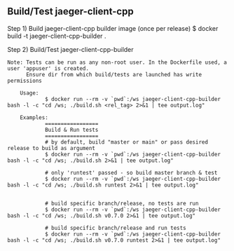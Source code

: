 Build/Test jaeger-client-cpp
----------------------------

Step 1) Build jaeger-client-cpp builder image (once per release)
        $ docker build -t jaeger-client-cpp-builder .

Step 2) Build/Test jaeger-client-cpp-builder

	Note: Tests can be run as any non-root user. In the Dockerfile used, a user 'appuser' is created. 
	      Ensure dir from which build/tests are launched has write permissions

        Usage:
                $ docker run --rm -v `pwd`:/ws jaeger-client-cpp-builder bash -l -c "cd /ws; ./build.sh <rel_tag> 2>&1 | tee output.log"

        Examples:
                =================
                Build & Run tests
                =================
                # by default, build "master or main" or pass desired release to build as argument
                $ docker run --rm -v `pwd`:/ws jaeger-client-cpp-builder bash -l -c "cd /ws; ./build.sh 2>&1 | tee output.log"

                # only 'runtest' passed - so build master branch & test
                $ docker run --rm -v `pwd`:/ws jaeger-client-cpp-builder bash -l -c "cd /ws; ./build.sh runtest 2>&1 | tee output.log"


                # build specific branch/release, no tests are run
                $ docker run --rm -v `pwd`:/ws jaeger-client-cpp-builder bash -l -c "cd /ws; ./build.sh v0.7.0 2>&1 | tee output.log"

                # build specific branch/release and run tests
                $ docker run --rm -v `pwd`:/ws jaeger-client-cpp-builder bash -l -c "cd /ws; ./build.sh v0.7.0 runtest 2>&1 | tee output.log"
